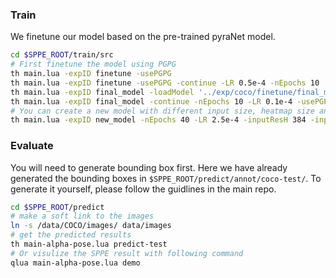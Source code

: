 ### Train
We finetune our model based on the pre-trained pyraNet model.
``` bash
cd $SPPE_ROOT/train/src
# First finetune the model using PGPG
th main.lua -expID finetune -usePGPG
th main.lua -expID finetune -usePGPG -continue -LR 0.5e-4 -nEpochs 10
th main.lua -expID final_model -loadModel '../exp/coco/finetune/final_model.t7' -LR 0.5e-4 -usePGPG
th main.lua -expID final_model -continue -nEpochs 10 -LR 0.1e-4 -usePGPG
# You can create a new model with different input size, heatmap size and other PRM options
th main.lua -expID new_model -nEpochs 40 -LR 2.5e-4 -inputResH 384 -inputResW 256 -outputResH 96 -outputResW 64 -baseWidth 6 -cardinality 5
```

### Evaluate
You will need to generate bounding box first. Here we have already generated the bounding boxes in `$SPPE_ROOT/predict/annot/coco-test/`. To generate it yourself, please follow the guidlines in the main repo.

``` bash
cd $SPPE_ROOT/predict
# make a soft link to the images
ln -s /data/COCO/images/ data/images
# get the predicted results
th main-alpha-pose.lua predict-test
# Or visulize the SPPE result with following command
qlua main-alpha-pose.lua demo
```
